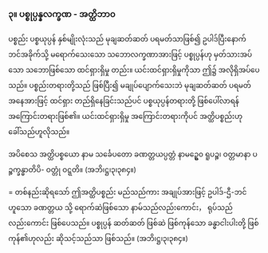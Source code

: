 ### ၃။ ပစ္စုပ္ပန္နလက္ခဏ - အတ္ထိဘာ၀

ပစ္စည်း ပစ္စယုပ္ပန် နှစ်မျိုးလုံးသည် မုချဆတ်ဆတ် ပရမတ်သာဖြစ်၍ ဥပါဒ်ပြီးနောက် ဘင်အခိုက်သို့
မရောက်သေးသော သဘောလက္ခဏာအားဖြင့် ပစ္စုပ္ပန်ဟု မှတ်သားအပ်သော သဘောဖြစ်သော ထင်ရှားရှိမှု
တည်း။ ယင်းထင်ရှားရှိမှုကိုသာ ဤ၌ အလိုရှိအပ်ပေသည်။ ပစ္စည်းတရားတို့သည် ဖြစ်ပြီး၍ မချုပ်ပျောက်သေးဘဲ
မုချဆတ်ဆတ် ပရမတ်အနေအားဖြင့် ထင်ရှား တည်ရှိနေခြင်းသည်ပင် ပစ္စယုပ္ပန်တရားတို့ ဖြစ်ပေါ်လာရန်
အကြောင်းတရားဖြစ်၏။ ယင်းထင်ရှားရှိမှု အကြောင်းတရားကိုပင် အတ္ထိပစ္စည်းဟု ခေါ်သည်ဟူလိုသည်။

အပိစေသ အတ္ထိပစ္စယော နာမ သင်္ခေပတော ခဏတ္တယပ္ပတ္တံ နာမဥ္စေ၀ ရူပဉ္စ၊ ဝတ္တမာနာ ပဉ္စက္ခန္ဓာတိပိ-
ဝတ္တုံ ဝဋ္ဋတိ။ (အဘိ၊ဋ္ဌ၊၃၊၃၈၄။)

= တစ်နည်းဆိုရသော် ဤအတ္ထိပစ္စည်း မည်သည်ကား အချုပ်အားဖြင့် ဥပါဒ်-ဌီ-ဘင် ဟူသော ခဏတ္တယ
သို့ ရောက်ဆဲဖြစ်သော နာမ်သည်လည်းကောင်း， ရုပ်သည်လည်းကောင်း ဖြစ်ပေသည်။ ပစ္စုပ္ပန် ဆတ်ဆတ်
ဖြစ်ဆဲ ဖြစ်ကုန်သော ခန္ဓာငါးပါးတို့ ဖြစ်ကုန်၏ဟုလည်း ဆိုသင့်သည်သာ ဖြစ်သည်။ (အဘိ၊ဋ္ဌ၊၃၊၃၈၄။)
